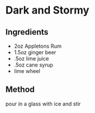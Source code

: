 # Dark and Stormy

## Ingredients 

- 2oz Appletons Rum
- 1.5oz ginger beer
- .5oz lime juice
- .5oz cane syrup
- lime wheel


## Method

pour in a glass with ice and stir
